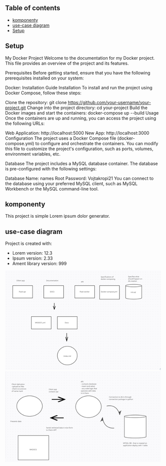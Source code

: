 ## Table of contents
* [komponenty](#komponenty)
* [use-case diagram](#use-case-diagram)
* [Setup](#setup)

## Setup
My Docker Project
Welcome to the documentation for my Docker project. This file provides an overview of the project and its features.

Prerequisites
Before getting started, ensure that you have the following prerequisites installed on your system:

Docker: Installation Guide
Installation
To install and run the project using Docker Compose, follow these steps:

Clone the repository: git clone https://github.com/your-username/your-project.git
Change into the project directory: cd your-project
Build the Docker images and start the containers: docker-compose up --build
Usage
Once the containers are up and running, you can access the project using the following URLs:

Web Application: http://localhost:5000
New App: http://localhost:3000
Configuration
The project uses a Docker Compose file (docker-compose.yml) to configure and orchestrate the containers. You can modify this file to customize the project's configuration, such as ports, volumes, environment variables, etc.

Database
The project includes a MySQL database container. The database is pre-configured with the following settings:

Database Name: names
Root Password: Vojtakropi21
You can connect to the database using your preferred MySQL client, such as MySQL Workbench or the MySQL command-line tool.

## komponenty
This project is simple Lorem ipsum dolor generator.
	
## use-case diagram
Project is created with:
* Lorem version: 12.3
* Ipsum version: 2.33
* Ament library version: 999
	

<img src="diagram_komponent.png" title="Diagram komponent">

<img src="use-case-diagram.png" title="Use case diagram">